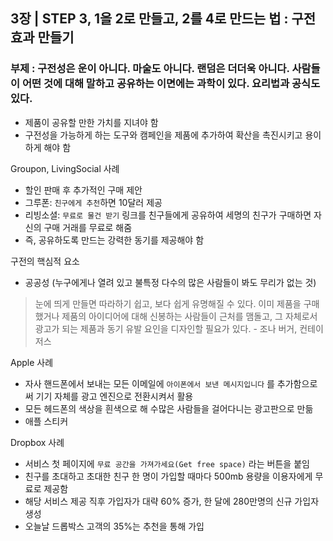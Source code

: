 ## 3장  | STEP 3,  1을 2로 만들고, 2를 4로 만드는 법 : 구전 효과 만들기
### 부제 : 구전성은 운이 아니다. 마술도 아니다. 랜덤은 더더욱 아니다. 사람들이 어떤 것에 대해 말하고 공유하는 이면에는 과학이 있다. 요리법과 공식도 있다.
 
- 제품이 공유할 만한 가치를 지녀야 함
- 구전성을 가능하게 하는 도구와 캠페인을 제품에 추가하여 확산을 촉진시키고 용이하게 해야 함

Groupon, LivingSocial 사례
- 할인 판매 후 추가적인 구매 제안
- 그루폰: `친구에게 추천`하면 10달러 제공
- 리빙소셜: `무료로 물건 받기` 링크를 친구들에게 공유하여 세명의 친구가 구매하면 자신의 구매 거래를 무료로 해줌
- 즉, 공유하도록 만드는 강력한 동기를 제공해야 함

구전의 핵심적 요소
- 공공성 (누구에게나 열려 있고 불특정 다수의 많은 사람들이 봐도 무리가 없는 것)
> 눈에 띄게 만들면 따라하기 쉽고, 보다 쉽게 유명해질 수 있다. 이미 제품을 구매했거나 제품의 아이디어에 대해 신봉하는 사람들이 근처를 맴돌고, 그 자체로서 광고가 되는 제품과 동기 유발 요인을 디자인할 필요가 있다. - 조나 버거, 컨테이저스

Apple 사례
- 자사 핸드폰에서 보내는 모든 이메일에 `아이폰에서 보낸 메시지입니다` 를 추가함으로써 기기 자체를 광고 엔진으로 전환시켜서 활용
- 모든 헤드폰의 색상을 흰색으로 해 수많은 사람들을 걸어다니는 광고판으로 만듦
- 애플 스티커

Dropbox 사례
- 서비스 첫 페이지에 `무료 공간을 가져가세요(Get free space)` 라는 버튼을 붙임
- 친구를 초대하고 초대한 친구 한 명이 가입할 때마다 500mb 용량을 이용자에게 무료로 제공함
- 해당 서비스 제공 직후 가입자가 대략 60% 증가, 한 달에 280만명의 신규 가입자 생성
- 오늘날 드롭박스 고객의 35%는 추천을 통해 가입